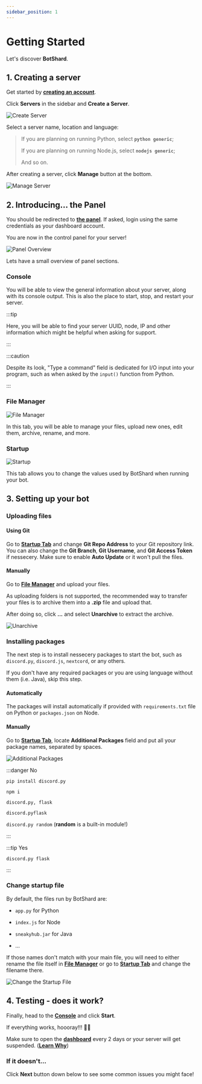 ```yaml
---
sidebar_position: 1
---
```


# Getting Started

Let's discover **BotShard**.

## 1. Creating a server

Get started by **[creating an account](https://dashboard.botshard.com/)**.

Click **Servers** in the sidebar and **Create a Server**.

![Create Server](/img/dashboard_create.png)

Select a server name, location and language:

> If you are planning on running Python, select **`python generic`**;
>
> If you are planning on running Node.js, select **`nodejs generic`**;
>
> And so on.

After creating a server, click **Manage** button at the bottom.

![Manage Server](/img/dashboard_manage.png)

## 2. Introducing... the Panel

You should be redirected to **[the panel](https://panel.botshard.com/)**. If asked, login using the same credentials as your dashboard account.

You are now in the control panel for your server!

![Panel Overview](/img/panel_console.png)

Lets have a small overview of panel sections.


### Console

You will be able to view the general information about your server, along with its console output. This is also the place to start, stop, and restart your server.

:::tip

Here, you will be able to find your server UUID, node, IP and other information which might be helpful when asking for support.

:::

:::caution

Despite its look, "Type a command" field is dedicated for I/O input into your program, such as when asked by the `input()` function from Python.

:::


### File Manager

![File Manager](/img/panel_file_manager.png)

In this tab, you will be able to manage your files, upload new ones, edit them, archive, rename, and more.


### Startup

![Startup](/img/panel_startup.png)

This tab allows you to change the values used by BotShard when running your bot.


## 3. Setting up your bot

### Uploading files

#### Using Git

Go to **[Startup Tab](#startup)** and change **Git Repo Address** to your Git repository link. You can also change the **Git Branch**, **Git Username**, and **Git Access Token** if nessecery. Make sure to enable **Auto Update** or it won't pull the files.

#### Manually

Go to **[File Manager](#file-manager)** and upload your files.

As uploading folders is not supported, the recommended way to transfer your files is to archive them into a **.zip** file and upload that.

After doing so, click **...** and select **Unarchive** to extract the archive.

![Unarchive](/img/panel_file_options.png)


### Installing packages

The next step is to install nessecery packages to start the bot, such as `discord.py`, `discord.js`, `nextcord`, or any others.

If you don't have any required packages or you are using language without them (i.e. Java), skip this step.

#### Automatically

The packages will install automatically if provided with `requirements.txt` file on Python or `packages.json` on Node.

#### Manually

Go to **[Startup Tab](#startup)**, locate **Additional Packages** field and put all your package names, separated by spaces.

![Additional Packages](/img/panel_additional_packages.png)

:::danger No

`pip install discord.py`

`npm i`

`discord.py, flask`

`discord.pyflask`

`discord.py random` (**random** is a built-in module!)

:::

:::tip Yes

`discord.py flask`

:::


### Change startup file

By default, the files run by BotShard are:

- `app.py` for Python

- `index.js` for Node

- `sneakyhub.jar` for Java

- ...

If those names don't match with your main file, you will need to either rename the file itself in **[File Manager](#file-manager)** or go to **[Startup Tab](#startup)** and change the filename there.

![Change the Startup File](/img/panel_app_py_file.png)


## 4. Testing - does it work?

Finally, head to the **[Console](#console)** and click **Start**.

If everything works, hoooray!!! 🥳🥳

Make sure to open the **[dashboard](https://dashboard.botshard.com/)** every 2 days or your server will get suspended. (**[Learn Why](common-issues/suspended)**)


### If it doesn't...

Click **Next** button down below to see some common issues you might face!
